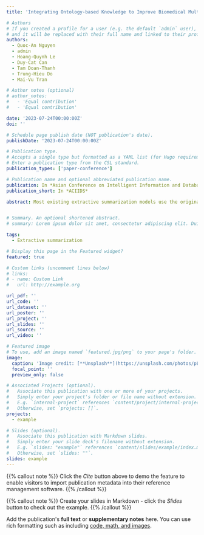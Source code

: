 ```yaml
---
title: 'Integrating Ontology-based Knowledge to Improve Biomedical Multi-Document Summarization Model'

# Authors
# If you created a profile for a user (e.g. the default `admin` user), write the username (folder name) here
# and it will be replaced with their full name and linked to their profile.
authors:
  - Quoc-An Nguyen
  - admin
  - Hoang-Quynh Le
  - Duy-Cat Can
  - Tam Doan-Thanh
  - Trung-Hieu Do
  - Mai-Vu Tran

# Author notes (optional)
# author_notes:
#   - 'Equal contribution'
#   - 'Equal contribution'

date: '2023-07-24T00:00:00Z'
doi: ''

# Schedule page publish date (NOT publication's date).
publishDate: '2023-07-24T00:00:00Z'

# Publication type.
# Accepts a single type but formatted as a YAML list (for Hugo requirements).
# Enter a publication type from the CSL standard.
publication_types: ['paper-conference']

# Publication name and optional abbreviated publication name.
publication: In *Asian Conference on Intelligent Information and Database Systems*
publication_short: In *ACIIDS*

abstract: Most existing extractive summarization models use the original text’s internal information and calculate each sentence’s importance individually. When applied to specific domains (such as verbal text, biomedical literature, etc.), these models have some drawbacks the variety of synonym terms, unknown words or terminologies, and the intra-document and inter-document relations between sentences or terms. In this work, we proposed an ontology-based summarization model that leverages many knowledge bases to understand the input documents. Our proposed model was built with an integrated ontology and a signal transmission-based method for extending domain knowledge such as related terms, and relationships between terms and sentences. The proposed model has been proven effective with the highest ROUGE-2 F1 score in the test dataset of the MEDIQA 2021 MAS shared tasks.


# Summary. An optional shortened abstract.
# summary: Lorem ipsum dolor sit amet, consectetur adipiscing elit. Duis posuere tellus ac convallis placerat. Proin tincidunt magna sed ex sollicitudin condimentum.

tags:
  - Extractive summarization

# Display this page in the Featured widget?
featured: true

# Custom links (uncomment lines below)
# links:
# - name: Custom Link
#   url: http://example.org

url_pdf: ''
url_code: ''
url_dataset: ''
url_poster: ''
url_project: ''
url_slides: ''
url_source: ''
url_video: ''

# Featured image
# To use, add an image named `featured.jpg/png` to your page's folder.
image:
  caption: 'Image credit: [**Unsplash**](https://unsplash.com/photos/pLCdAaMFLTE)'
  focal_point: ''
  preview_only: false

# Associated Projects (optional).
#   Associate this publication with one or more of your projects.
#   Simply enter your project's folder or file name without extension.
#   E.g. `internal-project` references `content/project/internal-project/index.md`.
#   Otherwise, set `projects: []`.
projects:
  - example

# Slides (optional).
#   Associate this publication with Markdown slides.
#   Simply enter your slide deck's filename without extension.
#   E.g. `slides: "example"` references `content/slides/example/index.md`.
#   Otherwise, set `slides: ""`.
slides: example
---
```


{{% callout note %}}
Click the _Cite_ button above to demo the feature to enable visitors to import publication metadata into their reference management software.
{{% /callout %}}

{{% callout note %}}
Create your slides in Markdown - click the _Slides_ button to check out the example.
{{% /callout %}}

Add the publication's **full text** or **supplementary notes** here. You can use rich formatting such as including [code, math, and images](https://docs.hugoblox.com/content/writing-markdown-latex/).
